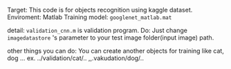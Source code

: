 Target: This code is for objects recognition using kaggle dataset.
Enviroment: Matlab
Training model: `googlenet_matlab.mat`

detail:
`validation_cnn.m` is validation program.
Do:
Just change `imagedatastore` 's parameter to your test image folder(input image) path.

other things you can do:
You can create another objects for training like cat, dog ...
ex. ../validation/cat/.. ,,.vakudation/dog/.. 


